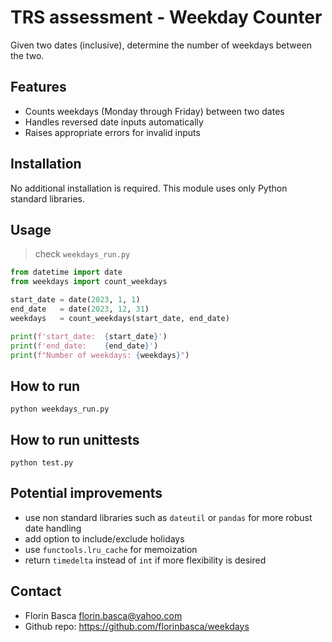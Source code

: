 # TRS assessment - Weekday Counter

Given two dates (inclusive), determine the number of weekdays between the two.

## Features

- Counts weekdays (Monday through Friday) between two dates
- Handles reversed date inputs automatically
- Raises appropriate errors for invalid inputs

## Installation
No additional installation is required. This module uses only Python standard libraries.


## Usage
> check `weekdays_run.py`

```python
from datetime import date
from weekdays import count_weekdays

start_date = date(2023, 1, 1)
end_date   = date(2023, 12, 31)
weekdays   = count_weekdays(start_date, end_date)

print(f'start_date:  {start_date}')
print(f'end_date:    {end_date}')
print(f"Number of weekdays: {weekdays}")
```

## How to run
```
python weekdays_run.py
```


## How to run unittests
```
python test.py
```


## Potential improvements
- use non standard libraries such as `dateutil` or `pandas` for more robust date handling
- add option to include/exclude holidays
- use `functools.lru_cache` for memoization
- return `timedelta` instead of `int` if more flexibility is desired

## Contact
- Florin Basca florin.basca@yahoo.com
- Github repo: https://github.com/florinbasca/weekdays
